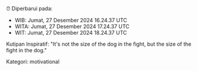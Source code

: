 ⏰ Diperbarui pada:
- WIB: Jumat, 27 Desember 2024 16.24.37 UTC
- WITA: Jumat, 27 Desember 2024 17.24.37 UTC
- WIT: Jumat, 27 Desember 2024 18.24.37 UTC

Kutipan Inspiratif:
"It's not the size of the dog in the fight, but the size of the fight in the dog."


Kategori: motivational

